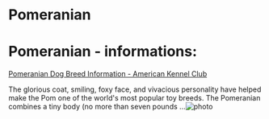 # Pomeranian

# Pomeranian - informations:

[Pomeranian Dog Breed Information - American Kennel Club](https://www.akc.org/dog-breeds/pomeranian/)

The glorious coat, smiling, foxy face, and vivacious personality have helped make the Pom one of the world's most popular toy breeds. The Pomeranian combines a tiny body (no more than seven pounds ...![photo](https://www.alcazar.in/UserUploads/Editted-Images/yrx15I8mzsGLdBBeM0ZT.jpg)